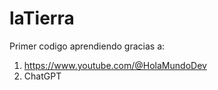 # laTierra
Primer codigo
  aprendiendo gracias a:
  1. https://www.youtube.com/@HolaMundoDev
  2. ChatGPT
